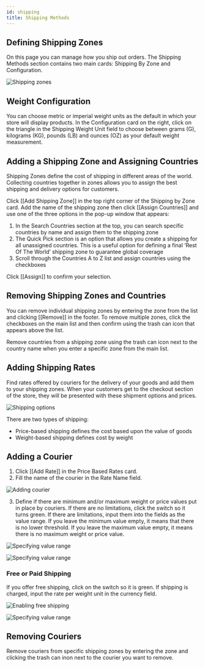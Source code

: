 ```yaml
---
id: shipping
title: Shipping Methods
---
```


## Defining Shipping Zones

On this page you can manage how you ship out orders. The Shipping Methods section contains two main cards: Shipping By Zone and Configuration.

![Shipping zones](assets/dashboard-config/3.png)


## Weight Configuration

You can choose metric or imperial weight units as the default in which your store will display products. In the Configuration card on the right, click on the triangle in the Shipping Weight Unit field to choose between grams (G), kilograms (KG), pounds (LB) and ounces (OZ) as your default weight measurement.


## Adding a Shipping Zone and Assigning Countries

Shipping Zones define the cost of shipping in different areas of the world. Collecting countries together in zones allows you to assign the best shipping and delivery options for customers.

Click [[Add&nbsp;Shipping&nbsp;Zone]] in the top right corner of the Shipping by Zone card. Add the name of the shipping zone then click [[Assign&nbsp;Countries]] and use one of the three options in the pop-up window that appears:

1. In the Search Countries section at the top, you can search specific countries by name and assign them to the shipping zone
2. The Quick Pick section is an option that allows you create a shipping for all unassigned countries. This is a useful option for defining a final ‘Rest Of The World’ shipping zone to guarantee global coverage 
3. Scroll through the Countries A to Z list and assign countries using the checkboxes

Click [[Assign]] to confirm your selection.

## Removing Shipping Zones and Countries

You can remove individual shipping zones by entering the zone from the list and clicking [[Remove]] in the footer. To remove multiple zones, click the checkboxes on the main list and then confirm using the trash can icon that appears above the list.

Remove countries from a shipping zone using the trash can icon next to the country name when you enter a specific zone from the main list.


## Adding Shipping Rates

Find rates offered by couriers for the delivery of your goods and add them to your shipping zones. When your customers get to the checkout section of the store, they will be presented with these shipment options and prices.

![Shipping options](assets/dashboard-config/4.png)

There are two types of shipping:

- Price-based shipping defines the cost based upon the value of goods
- Weight-based shipping defines cost by weight


## Adding a Courier

1. Click [[Add&nbsp;Rate]] in the Price Based Rates card. 
2. Fill the name of the courier in the Rate Name field.

![Adding courier](assets/dashboard-config/5.png)

3. Define if there are minimum and/or maximum weight or price values put in place by couriers. If there are no limitations, click the switch so it turns green. If there are limitations, input them into the fields as the value range. If you leave the minimum value empty, it means that there is no lower threshold. If you leave the maximum value empty, it means there is no maximum weight or price value.

![Specifying value range](assets/dashboard-config/6.png)

![Specifying value range](assets/dashboard-config/7.png)


### Free or Paid Shipping

If you offer free shipping, click on the switch so it is green. If shipping is charged, input the rate per weight unit in the currency field.

![Enabling free shipping](assets/dashboard-config/8.png)

![Specifying value range](assets/dashboard-config/9.png)


## Removing Couriers

Remove couriers from specific shipping zones by entering the zone and clicking the trash can inon next to the courier you want to remove. 
